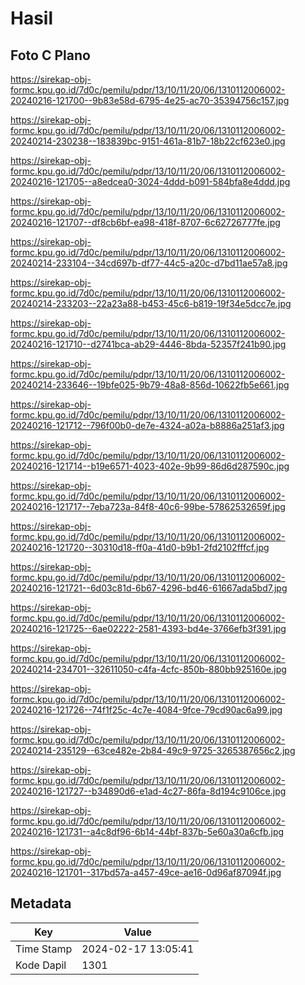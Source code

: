 # Hasil

## Foto C Plano

https://sirekap-obj-formc.kpu.go.id/7d0c/pemilu/pdpr/13/10/11/20/06/1310112006002-20240216-121700--9b83e58d-6795-4e25-ac70-35394756c157.jpg

https://sirekap-obj-formc.kpu.go.id/7d0c/pemilu/pdpr/13/10/11/20/06/1310112006002-20240214-230238--183839bc-9151-461a-81b7-18b22cf623e0.jpg

https://sirekap-obj-formc.kpu.go.id/7d0c/pemilu/pdpr/13/10/11/20/06/1310112006002-20240216-121705--a8edcea0-3024-4ddd-b091-584bfa8e4ddd.jpg

https://sirekap-obj-formc.kpu.go.id/7d0c/pemilu/pdpr/13/10/11/20/06/1310112006002-20240216-121707--df8cb6bf-ea98-418f-8707-6c62726777fe.jpg

https://sirekap-obj-formc.kpu.go.id/7d0c/pemilu/pdpr/13/10/11/20/06/1310112006002-20240214-233104--34cd697b-df77-44c5-a20c-d7bd11ae57a8.jpg

https://sirekap-obj-formc.kpu.go.id/7d0c/pemilu/pdpr/13/10/11/20/06/1310112006002-20240214-233203--22a23a88-b453-45c6-b819-19f34e5dcc7e.jpg

https://sirekap-obj-formc.kpu.go.id/7d0c/pemilu/pdpr/13/10/11/20/06/1310112006002-20240216-121710--d2741bca-ab29-4446-8bda-52357f241b90.jpg

https://sirekap-obj-formc.kpu.go.id/7d0c/pemilu/pdpr/13/10/11/20/06/1310112006002-20240214-233646--19bfe025-9b79-48a8-856d-10622fb5e661.jpg

https://sirekap-obj-formc.kpu.go.id/7d0c/pemilu/pdpr/13/10/11/20/06/1310112006002-20240216-121712--796f00b0-de7e-4324-a02a-b8886a251af3.jpg

https://sirekap-obj-formc.kpu.go.id/7d0c/pemilu/pdpr/13/10/11/20/06/1310112006002-20240216-121714--b19e6571-4023-402e-9b99-86d6d287590c.jpg

https://sirekap-obj-formc.kpu.go.id/7d0c/pemilu/pdpr/13/10/11/20/06/1310112006002-20240216-121717--7eba723a-84f8-40c6-99be-57862532659f.jpg

https://sirekap-obj-formc.kpu.go.id/7d0c/pemilu/pdpr/13/10/11/20/06/1310112006002-20240216-121720--30310d18-ff0a-41d0-b9b1-2fd2102fffcf.jpg

https://sirekap-obj-formc.kpu.go.id/7d0c/pemilu/pdpr/13/10/11/20/06/1310112006002-20240216-121721--6d03c81d-6b67-4296-bd46-61667ada5bd7.jpg

https://sirekap-obj-formc.kpu.go.id/7d0c/pemilu/pdpr/13/10/11/20/06/1310112006002-20240216-121725--6ae02222-2581-4393-bd4e-3766efb3f391.jpg

https://sirekap-obj-formc.kpu.go.id/7d0c/pemilu/pdpr/13/10/11/20/06/1310112006002-20240214-234701--32611050-c4fa-4cfc-850b-880bb925160e.jpg

https://sirekap-obj-formc.kpu.go.id/7d0c/pemilu/pdpr/13/10/11/20/06/1310112006002-20240216-121726--74f1f25c-4c7e-4084-9fce-79cd90ac6a99.jpg

https://sirekap-obj-formc.kpu.go.id/7d0c/pemilu/pdpr/13/10/11/20/06/1310112006002-20240214-235129--63ce482e-2b84-49c9-9725-3265387656c2.jpg

https://sirekap-obj-formc.kpu.go.id/7d0c/pemilu/pdpr/13/10/11/20/06/1310112006002-20240216-121727--b34890d6-e1ad-4c27-86fa-8d194c9106ce.jpg

https://sirekap-obj-formc.kpu.go.id/7d0c/pemilu/pdpr/13/10/11/20/06/1310112006002-20240216-121731--a4c8df96-6b14-44bf-837b-5e60a30a6cfb.jpg

https://sirekap-obj-formc.kpu.go.id/7d0c/pemilu/pdpr/13/10/11/20/06/1310112006002-20240216-121701--317bd57a-a457-49ce-ae16-0d96af87094f.jpg


## Metadata

| Key        | Value               |
| ---------- | ------------------- |
| Time Stamp | 2024-02-17 13:05:41 |
| Kode Dapil | 1301                |



